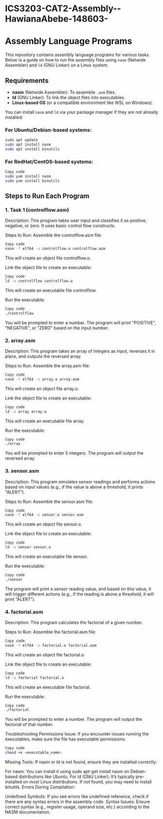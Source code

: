 # ICS3203-CAT2-Assembly--HawianaAbebe-148603-

# Assembly Language Programs

This repository contains assembly language programs for various tasks. Below is a guide on how to run the assembly files using `nasm` (Netwide Assembler) and `ld` (GNU Linker) on a Linux system.

## Requirements

- **nasm** (Netwide Assembler): To assemble `.asm` files.
- **ld** (GNU Linker): To link the object files into executables.
- **Linux-based OS** (or a compatible environment like WSL on Windows).

You can install `nasm` and `ld` via your package manager if they are not already installed:

### For Ubuntu/Debian-based systems:
```bash
sudo apt update
sudo apt install nasm
sudo apt install binutils
```

### For RedHat/CentOS-based systems:
```bash
Copy code
sudo yum install nasm
sudo yum install binutils
```

## Steps to Run Each Program
### 1. Task 1 (controlflow.asm)

Description:
This program takes user input and classifies it as positive, negative, or zero. It uses basic control flow constructs.

Steps to Run:
Assemble the controlflow.asm file:

```bash
Copy code
nasm -f elf64 -o controlflow.o controlflow.asm
```
This will create an object file controlflow.o.

Link the object file to create an executable:

```bash
Copy code
ld -o controlflow controlflow.o
```
This will create an executable file controlflow.

Run the executable:

```bash
Copy code
./controlflow
```
You will be prompted to enter a number. The program will print "POSITIVE", "NEGATIVE", or "ZERO" based on the input number.

### 2. array.asm
Description:
This program takes an array of integers as input, reverses it in place, and outputs the reversed array.

Steps to Run:
Assemble the array.asm file:

```bash
Copy code
nasm -f elf64 -o array.o array.asm
```
This will create an object file array.o.

Link the object file to create an executable:

```bash
Copy code
ld -o array array.o
```
This will create an executable file array.

Run the executable:

```bash
Copy code
./array
```
You will be prompted to enter 5 integers. The program will output the reversed array.

### 3. sensor.asm
Description:
This program simulates sensor readings and performs actions based on input values (e.g., if the value is above a threshold, it prints "ALERT").

Steps to Run:
Assemble the sensor.asm file:

```bash
Copy code
nasm -f elf64 -o sensor.o sensor.asm
```
This will create an object file sensor.o.

Link the object file to create an executable:

```bash
Copy code
ld -o sensor sensor.o
```
This will create an executable file sensor.

Run the executable:

```bash
Copy code
./sensor
```
The program will print a sensor reading value, and based on this value, it will trigger different actions (e.g., if the reading is above a threshold, it will print "ALERT").

### 4. factorial.asm
Description:
This program calculates the factorial of a given number.

Steps to Run:
Assemble the factorial.asm file:

```bash
Copy code
nasm -f elf64 -o factorial.o factorial.asm
```
This will create an object file factorial.o.

Link the object file to create an executable:

```bash
Copy code
ld -o factorial factorial.o
```
This will create an executable file factorial.

Run the executable:

```bash
Copy code
./factorial
```
You will be prompted to enter a number. The program will output the factorial of that number.

Troubleshooting
Permissions Issue: If you encounter issues running the executables, make sure the file has executable permissions:

```bash
Copy code
chmod +x <executable_name>
```
Missing Tools: If nasm or ld is not found, ensure they are installed correctly:

For nasm: You can install it using sudo apt-get install nasm on Debian-based distributions like Ubuntu.
For ld (GNU Linker): It’s typically pre-installed on most Linux distributions. If not found, you may need to install binutils.
Errors During Compilation:

Undefined Symbols: If you see errors like undefined reference, check if there are any syntax errors in the assembly code.
Syntax Issues: Ensure correct syntax (e.g., register usage, operand size, etc.) according to the NASM documentation.
